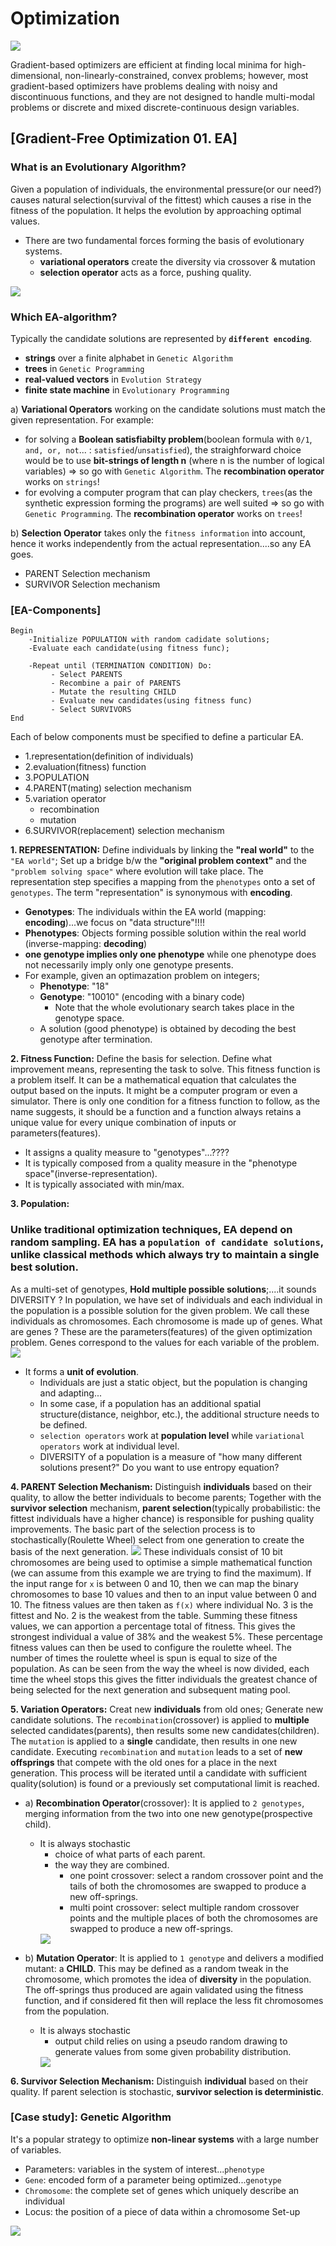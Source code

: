 # Optimization
<img src="https://user-images.githubusercontent.com/31917400/67963471-91505b80-fbf6-11e9-8718-e9462c829368.jpg" />

Gradient-based optimizers are efficient at finding local minima for high-dimensional, non-linearly-constrained, convex problems; however, most gradient-based optimizers have problems dealing with noisy and discontinuous functions, and they are not designed to handle multi-modal problems or discrete and mixed discrete-continuous design variables. 

## [Gradient-Free Optimization 01. EA]
### What is an Evolutionary Algorithm? 
Given a population of individuals, the environmental pressure(or our need?) causes natural selection(survival of the fittest) which causes a rise in the fitness of the population. It helps the evolution by approaching optimal values.   
 - There are two fundamental forces forming the basis of evolutionary systems. 
   - **variational operators** create the diversity via crossover & mutation 
   - **selection operator** acts as a force, pushing quality.
<img src="https://user-images.githubusercontent.com/31917400/67961213-4ed94f80-fbf3-11e9-86c3-f99fcf9c2218.jpg" />

### Which EA-algorithm?
Typically the candidate solutions are represented by **`different encoding`**.
 - **strings** over a finite alphabet in `Genetic Algorithm`
 - **trees** in `Genetic Programming`
 - **real-valued vectors** in `Evolution Strategy`
 - **finite state machine** in `Evolutionary Programming`

a) **Variational Operators** working on the candidate solutions must match the given representation. For example:
 - for solving a **Boolean satisfiabilty problem**(boolean formula with `0/1`, `and, or, not`... : `satisfied`/`unsatisfied`), the straighforward choice would be to use **bit-strings of length n** (where n is the number of logical variables) => so go with `Genetic Algorithm`. The **recombination operator** works on `strings`! 
 - for evolving a computer program that can play checkers, `trees`(as the synthetic expression forming the programs) are well suited => so go with `Genetic Programming`. The **recombination operator** works on `trees`!

b) **Selection Operator** takes only the `fitness information` into account, hence it works independently from the actual representation....so any EA goes.
 - PARENT Selection mechanism
 - SURVIVOR Selection mechanism
 
### [EA-Components]
```
Begin
    -Initialize POPULATION with random cadidate solutions;
    -Evaluate each candidate(using fitness func);
    
    -Repeat until (TERMINATION CONDITION) Do:
         - Select PARENTS
         - Recombine a pair of PARENTS
         - Mutate the resulting CHILD
         - Evaluate new candidates(using fitness func)
         - Select SURVIVORS
End
```
Each of below components must be specified to define a particular EA. 
 - 1.representation(definition of individuals)
 - 2.evaluation(fitness) function
 - 3.POPULATION
 - 4.PARENT(mating) selection mechanism
 - 5.variation operator
   - recombination
   - mutation
 - 6.SURVIVOR(replacement) selection mechanism

__1. REPRESENTATION:__
Define individuals by linking the **"real world"** to the `"EA world"`; Set up a bridge b/w the **"original problem context"** and the `"problem solving space"` where evolution will take place. The representation step specifies a mapping from the `phenotypes` onto a set of `genotypes`. The term "representation" is synonymous with **encoding**. 
 - **Genotypes**: The individuals within the EA world (mapping: **encoding**)...we focus on "data structure"!!!!
 - **Phenotypes**: Objects forming possible solution within the real world (inverse-mapping: **decoding**)
 - **one genotype implies only one phenotype** while one phenotype does not necessarily imply only one genotype presents. 
 - For example, given an optimazation problem on integers;
   - **Phenotype**: "18"
   - **Genotype**: "10010" (encoding with a binary code)
     - Note that the whole evolutionary search takes place in the genotype space.
   - A solution (good phenotype) is obtained by decoding the best genotype after termination. 

__2. Fitness Function:__
Define the basis for selection. Define what improvement means, representing the task to solve. This fitness function is a problem itself. It can be a mathematical equation that calculates the output based on the inputs. It might be a computer program or even a simulator. There is only one condition for a fitness function to follow, as the name suggests, it should be a function and a function always retains a unique value for every unique combination of inputs or parameters(features).
 - It assigns a quality measure to "genotypes"...????
 - It is typically composed from a quality measure in the "phenotype space"(inverse-representation).
 - It is typically associated with min/max.

__3. Population:__
### Unlike traditional optimization techniques, EA depend on **random sampling**. EA has a `population of candidate solutions`, unlike classical methods which always try to maintain a single best solution.

As a multi-set of genotypes, **Hold multiple possible solutions**;....it sounds DIVERSITY ? In population, we have set of individuals and each individual in the population is a possible solution for the given problem. We call these individuals as chromosomes. Each chromosome is made up of genes. What are genes ? These are the parameters(features) of the given optimization problem. Genes correspond to the values for each variable of the problem.
<img src="https://user-images.githubusercontent.com/31917400/67957182-20587600-fbed-11e9-886a-4c64fa71c48b.jpg" />

 - It forms a **unit of evolution**.
   - Individuals are just a static object, but the population is changing and adapting... 
   - In some case, if a population has an additional spatial structure(distance, neighbor, etc.), the additional structure needs to be defined.  
   - `selection operators` work at **population level** while `variational operators` work at individual level.
   - DIVERSITY of a population is a measure of "how many different solutions present?" Do you want to use entropy equation?

__4. PARENT Selection Mechanism:__
Distinguish **individuals** based on their quality, to allow the better individuals to become parents; Together with the **survivor selection** mechanism, **parent selection**(typically probabilistic: the fittest individuals have a higher chance) is responsible for pushing quality improvements. The basic part of the selection process is to stochastically(Roulette Wheel) select from one generation to create the basis of the next generation. 
<img src="https://user-images.githubusercontent.com/31917400/67944833-58ec5580-fbd5-11e9-843f-d7271a925199.jpg" /> These individuals consist of 10 bit chromosomes are being used to optimise a simple mathematical function (we can assume from this example we are trying to find the maximum). If the input range for `x` is between 0 and 10, then we can map the binary chromosomes to base 10 values and then to an input value between 0 and 10. The fitness values are then taken as `f(x)` where individual No. 3 is the fittest and No. 2 is the weakest from the table. Summing these fitness values, we can apportion a percentage total of fitness. This gives the strongest individual a value of 38% and the weakest 5%. These percentage fitness values can then be used to configure the roulette wheel. The number of times the roulette wheel is spun is equal to size of the population. As can be seen from the way the wheel is now divided, each time the wheel stops this gives the fitter individuals the greatest chance of being selected for the next generation and subsequent mating pool.

__5. Variation Operators:__
Creat new **individuals** from old ones; Generate new candidate solutions. The `recombination`(crossover) is applied to **multiple** selected candidates(parents), then results some new candidates(children). The `mutation` is applied to a **single** candidate, then results in one new candidate. Executing `recombination` and `mutation` leads to a set of **new offsprings** that compete with the old ones for a place in the next generation. This process will be iterated until a candidate with sufficient quality(solution) is found or a previously set computational limit is reached. 
 - a) **Recombination Operator**(crossover): It is applied to `2 genotypes`, merging information from the two into one new genotype(prospective child).
   - It is always stochastic 
     - choice of what parts of each parent.  
     - the way they are combined.
       - one point crossover: select a random crossover point and the tails of both the chromosomes are swapped to produce a new off-springs.
       - multi point crossover: select multiple random crossover points and the multiple places of both the chromosomes are swapped to produce a new off-springs.
     <img src="https://user-images.githubusercontent.com/31917400/67945540-0dd34200-fbd7-11e9-8b86-acec74649d28.jpg" />
     
 - b) **Mutation Operator**: It is applied to `1 genotype` and delivers a modified mutant: a **CHILD**. This may be defined as a random tweak in the chromosome, which promotes the idea of **diversity** in the population. The off-springs thus produced are again validated using the fitness function, and if considered fit then will replace the less fit chromosomes from the population.
   - It is always stochastic 
     - output child relies on using a pseudo random drawing to generate values from some given probability distribution.
     <img src="https://user-images.githubusercontent.com/31917400/67945791-af5a9380-fbd7-11e9-8a1a-9682548ef6e4.jpg" />

__6. Survivor Selection Mechanism:__
Distinguish **individual** based on their quality. If parent selection is stochastic, **survivor selection is deterministic**.  

### [Case study]: Genetic Algorithm
It's a popular strategy to optimize **non-linear systems** with a large number of variables. 
 - Parameters: variables in the system of interest...`phenotype`
 - `Gene`: encoded form of a parameter being optimized...`genotype` 
 - `Chromosome`: the complete set of genes which uniquely describe an individual
 - Locus: the position of a piece of data within a chromosome
Set-up 
<img src="https://user-images.githubusercontent.com/31917400/68034529-b954c300-fcb9-11e9-994d-3008cd7d30b9.jpg" />














